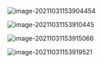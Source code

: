 ![image-20211031153904454](C:\Users\xbhog\AppData\Roaming\Typora\typora-user-images\image-20211031153904454.png)

![image-20211031153910445](C:\Users\xbhog\AppData\Roaming\Typora\typora-user-images\image-20211031153910445.png)

![image-20211031153915066](C:\Users\xbhog\AppData\Roaming\Typora\typora-user-images\image-20211031153915066.png)

![image-20211031153919521](C:\Users\xbhog\AppData\Roaming\Typora\typora-user-images\image-20211031153919521.png)